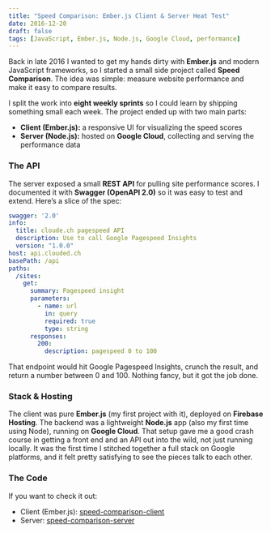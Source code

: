```yaml
---
title: "Speed Comparison: Ember.js Client & Server Heat Test"
date: 2016-12-20
draft: false
tags: [JavaScript, Ember.js, Node.js, Google Cloud, performance]
---
```


Back in late 2016 I wanted to get my hands dirty with **Ember.js** and modern JavaScript frameworks, so I started a small side project called **Speed Comparison**. The idea was simple: measure website performance and make it easy to compare results.  

I split the work into **eight weekly sprints** so I could learn by shipping something small each week. The project ended up with two main parts:  

- **Client (Ember.js):** a responsive UI for visualizing the speed scores  
- **Server (Node.js):** hosted on **Google Cloud**, collecting and serving the performance data  

### The API

The server exposed a small **REST API** for pulling site performance scores. I documented it with **Swagger (OpenAPI 2.0)** so it was easy to test and extend. Here’s a slice of the spec:

```yaml
swagger: '2.0'
info:
  title: cloude.ch pagespeed API
  description: Use to call Google Pagespeed Insights
  version: "1.0.0"
host: api.clouded.ch
basePath: /api
paths:
  /sites:
    get:
      summary: Pagespeed insight
      parameters:
        - name: url
          in: query
          required: true
          type: string
      responses:
        200:
          description: pagespeed 0 to 100
```

That endpoint would hit Google Pagespeed Insights, crunch the result, and return a number between 0 and 100. Nothing fancy, but it got the job done.

### Stack & Hosting

The client was pure **Ember.js** (my first project with it), deployed on **Firebase Hosting**. The backend was a lightweight **Node.js** app (also my first time using Node), running on **Google Cloud**. That setup gave me a good crash course in getting a front end and an API out into the wild, not just running locally. It was the first time I stitched together a full stack on Google platforms, and it felt pretty satisfying to see the pieces talk to each other.

### The Code

If you want to check it out:

- Client (Ember.js): [speed-comparison-client](https://github.com/neilspink/speed-comparison-client) 
- Server: [speed-comparison-server](https://github.com/neilspink/speed-comparison-server)
